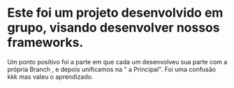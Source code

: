 # Este foi um projeto desenvolvido em grupo, visando desenvolver nossos frameworks.
Um ponto positivo foi a parte em que cada um  desenvolveu sua parte com a própria Branch , e depois unificamos na " a Principal". Foi uma confusão kkk mas valeu o aprendizado.
